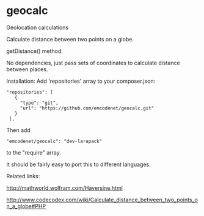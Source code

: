 geocalc
=======

Geolocation calculations

Calculate distance between two points on a globe.

getDistance() method:

No dependencies, just pass sets of coordinates to calculate distance between places.

Installation:
 Add 'repositories' array to your composer.json:
 
    "repositories": [
       {
         "type": "git",
         "url": "https://github.com/emcodenet/geocalc.git"
       }
     ],


Then add 

    "emcodenet/geocalc": "dev-larapack" 
    
to the "require" array.



It should be fairly easy to port this to different languages.

Related links:

http://mathworld.wolfram.com/Haversine.html

http://www.codecodex.com/wiki/Calculate_distance_between_two_points_on_a_globe#PHP
